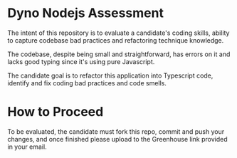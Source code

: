 # Dyno Nodejs Assessment

The intent of this repository is to evaluate a candidate's coding skills, ability 
to capture codebase bad practices and refactoring technique knowledge. 

The codebase, despite being small and straightforward, has errors on it and lacks good typing
since it's using pure Javascript.

The candidate goal is to refactor this application into Typescript code, identify and fix coding
bad practices and code smells. 

# How to Proceed

To be evaluated, the candidate must fork this repo, commit and push your changes, and once finished please upload to the Greenhouse link provided in your email.
